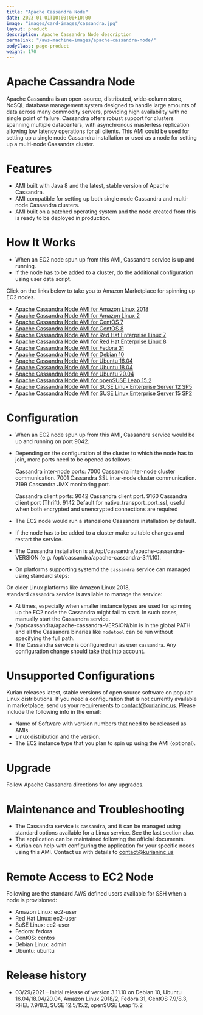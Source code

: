 ```yaml
---
title: "Apache Cassandra Node"
date: 2023-01-01T10:00:00+10:00
image: "images/card-images/cassandra.jpg"
layout: product
description: Apache Cassandra Node description
permalink: "/aws-machine-images/apache-cassandra-node/"
bodyClass: page-product
weight: 170
---
```


Apache Cassandra Node
=====================

Apache Cassandra is an open-source, distributed, wide-column store, NoSQL database management system designed to handle large amounts of data across many commodity servers, providing high availability with no single point of failure. Cassandra offers robust support for clusters spanning multiple datacenters, with asynchronous masterless replication allowing low latency operations for all clients. This AMI could be used for setting up a single node Cassandra installation or used as a node for setting up a multi-node Cassandra cluster.

[](https://github.com/kurianinc/ami-pub/wiki/Apache-Cassandra-Node#features)Features
====================================================================================

*   AMI built with Java 8 and the latest, stable version of Apache Cassandra.
*   AMI compatible for setting up both single node Cassandra and multi-node Cassandra clusters.
*   AMI built on a patched operating system and the node created from this is ready to be deployed in production.

[](https://github.com/kurianinc/ami-pub/wiki/Apache-Cassandra-Node#how-it-works)How It Works
============================================================================================

*   When an EC2 node spun up from this AMI, Cassandra service is up and running.
*   If the node has to be added to a cluster, do the additional configuration using user data script.

Click on the links below to take you to Amazon Marketplace for spinning up EC2 nodes.

*   [Apache Cassandra Node AMI for Amazon Linux 2018](http://aws.amazon.com/marketplace/pp/B091DWRGM7)
*   [Apache Cassandra Node AMI for Amazon Linux 2](https://aws.amazon.com/marketplace/pp/B091D5Q8X2)
*   [Apache Cassandra Node AMI for CentOS 7](https://aws.amazon.com/marketplace/pp/B091HZBHLM)
*   [Apache Cassandra Node AMI for CentOS 8](https://aws.amazon.com/marketplace/pp/B091J2SXMZ)
*   [Apache Cassandra Node AMI for Red Hat Enterprise Linux 7](https://aws.amazon.com/marketplace/pp/B091D2MGGF)
*   [Apache Cassandra Node AMI for Red Hat Enterprise Linux 8](https://aws.amazon.com/marketplace/pp/B091D3HX5L)
*   [Apache Cassandra Node AMI for Fedora 31](http://aws.amazon.com/marketplace/pp/B091J2H8VD)
*   [Apache Cassandra Node AMI for Debian 10](https://aws.amazon.com/marketplace/pp/B091CZ5T7J)
*   [Apache Cassandra Node AMI for Ubuntu 16.04](https://aws.amazon.com/marketplace/pp/B091HSNBP4)
*   [Apache Cassandra Node AMI for Ubuntu 18.04](https://aws.amazon.com/marketplace/pp/B091HWCTTN)
*   [Apache Cassandra Node AMI for Ubuntu 20.04](https://aws.amazon.com/marketplace/pp/prodview-xkbyhsutpvatc?sr=0-7&ref_=beagle&applicationId=AWSMPContessa)
*   [Apache Cassandra Node AMI for openSUSE Leap 15.2](https://aws.amazon.com/marketplace/pp/B091KTGPCY)
*   [Apache Cassandra Node AMI for SUSE Linux Enterprise Server 12 SP5](https://aws.amazon.com/marketplace/pp/B091J73CWS)
*   [Apache Cassandra Node AMI for SUSE Linux Enterprise Server 15 SP2](https://aws.amazon.com/marketplace/pp/B091KW5LGF)

[](https://github.com/kurianinc/ami-pub/wiki/Apache-Cassandra-Node#configuration)Configuration
==============================================================================================

*   When an EC2 node spun up from this AMI, Cassandra service would be up and running on port 9042.
*   Depending on the configuration of the cluster to which the node has to join, more ports need to be opened as follows:

    Cassandra inter-node ports:
    7000	Cassandra inter-node cluster communication.
    7001	Cassandra SSL inter-node cluster communication.
    7199	Cassandra JMX monitoring port.
    
    Cassandra client ports:
    9042	Cassandra client port.
    9160	Cassandra client port (Thrift).
    9142	Default for native_transport_port_ssl, useful when both encrypted and unencrypted connections are required
    

*   The EC2 node would run a standalone Cassandra installation by default.
*   If the node has to be added to a cluster make suitable changes and restart the service.
*   The Cassandra installation is at /opt/cassandra/apache-cassandra-VERSION (e.g. /opt/cassandra/apache-cassandra-3.11.10).
*   On platforms supporting systemd the `cassandra` service can managed using standard steps:

On older Linux platforms like Amazon Linux 2018, standard `cassandra` service is available to manage the service:

*   At times, especially when smaller instance types are used for spinning up the EC2 node the Cassandra might fail to start. In such cases, manually start the Cassandra service.
*   /opt/cassandra/apache-cassandra-VERSION/bin is in the global PATH and all the Cassandra binaries like `nodetool` can be run without specifying the full path.
*   The Cassandra service is configured run as user `cassandra`. Any configuration change should take that into account.

[](https://github.com/kurianinc/ami-pub/wiki/Apache-Cassandra-Node#unsupported-configurations)Unsupported Configurations
========================================================================================================================

Kurian releases latest, stable versions of open source software on popular Linux distributions. If you need a configuration that is not currently available in marketplace, send us your requirements to [contact@kurianinc.us](mailto:contact@kurianinc.us). Please include the following info in the email:

*   Name of Software with version numbers that need to be released as AMIs.
*   Linux distribution and the version.
*   The EC2 instance type that you plan to spin up using the AMI (optional).

[](https://github.com/kurianinc/ami-pub/wiki/Apache-Cassandra-Node#upgrade)Upgrade
==================================================================================

Follow Apache Cassandra directions for any upgrades.

[](https://github.com/kurianinc/ami-pub/wiki/Apache-Cassandra-Node#maintenance-and-troubleshooting)Maintenance and Troubleshooting
==================================================================================================================================

*   The Cassandra service is `cassandra`, and it can be managed using standard options available for a Linux service. See the last section also.
*   The application can be maintained following the official documents.
*   Kurian can help with configuring the application for your specific needs using this AMI. Contact us with details to [contact@kurianinc.us](mailto:contact@kurianinc.us)

[](https://github.com/kurianinc/ami-pub/wiki/Apache-Cassandra-Node#remote-access-to-ec2-node)Remote Access to EC2 Node
======================================================================================================================

Following are the standard AWS defined users available for SSH when a node is provisioned:

*   Amazon Linux: ec2-user
*   Red Hat Linux: ec2-user
*   SuSE Linux: ec2-user
*   Fedora: fedora
*   CentOS: centos
*   Debian Linux: admin
*   Ubuntu: ubuntu

[](https://github.com/kurianinc/ami-pub/wiki/Apache-Cassandra-Node#release-history)Release history
==================================================================================================

*   03/29/2021 – Initial release of version 3.11.10 on Debian 10, Ubuntu 16.04/18.04/20.04, Amazon Linux 2018/2, Fedora 31, CentOS 7.9/8.3, RHEL 7.9/8.3, SUSE 12.5/15.2, openSUSE Leap 15.2
